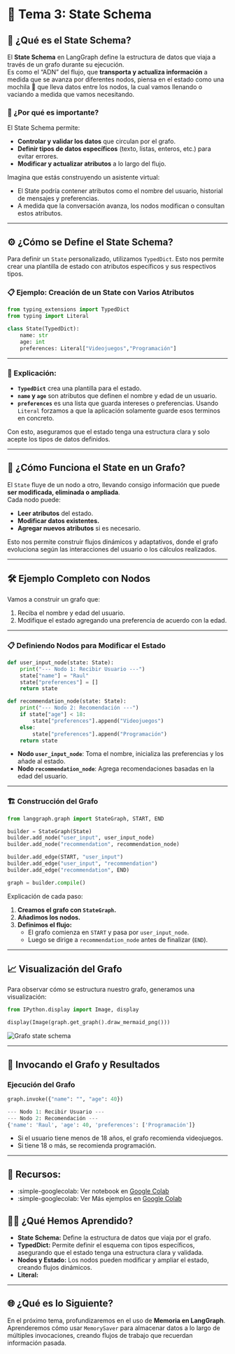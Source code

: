 # 🧩 Tema 3: State Schema

## 🚀 ¿Qué es el State Schema?  

El **State Schema** en LangGraph define la estructura de datos que viaja a través de un grafo durante su ejecución.  
Es como el “ADN” del flujo, que **transporta y actualiza información** a medida que se avanza por diferentes nodos, piensa en el estado como una mochila 🧳 que lleva datos entre los nodos, la cual vamos llenando o vaciando a medida que vamos necesitando.

### 🧠 ¿Por qué es importante?  
El State Schema permite:  
- **Controlar y validar los datos** que circulan por el grafo.  
- **Definir tipos de datos específicos** (texto, listas, enteros, etc.) para evitar errores.  
- **Modificar y actualizar atributos** a lo largo del flujo.  

Imagina que estás construyendo un asistente virtual:  
- El State podría contener atributos como el nombre del usuario, historial de mensajes y preferencias.  
- A medida que la conversación avanza, los nodos modifican o consultan estos atributos.  

---

## ⚙️ ¿Cómo se Define el State Schema?  

Para definir un `State` personalizado, utilizamos `TypedDict`. Esto nos permite crear una plantilla de estado con atributos específicos y sus respectivos tipos.  

### 📋 Ejemplo: Creación de un State con Varios Atributos  
```python
from typing_extensions import TypedDict
from typing import Literal

class State(TypedDict):
    name: str
    age: int
    preferences: Literal["Videojuegos","Programación"]
``` 

---

### 🧩 Explicación:  
- **`TypedDict`** crea una plantilla para el estado.  
- **`name` y `age`** son atributos que definen el nombre y edad de un usuario.  
- **`preferences`** es una lista que guarda intereses o preferencias. Usando `Literal` forzamos a que la aplicación solamente guarde esos terminos en concreto.  

Con esto, aseguramos que el estado tenga una estructura clara y solo acepte los tipos de datos definidos.  

---

## 🔄 ¿Cómo Funciona el State en un Grafo?  

El `State` fluye de un nodo a otro, llevando consigo información que puede **ser modificada, eliminada o ampliada**.  
Cada nodo puede:  
- **Leer atributos** del estado.  
- **Modificar datos existentes.**  
- **Agregar nuevos atributos** si es necesario.  

Esto nos permite construir flujos dinámicos y adaptativos, donde el grafo evoluciona según las interacciones del usuario o los cálculos realizados.  

---

## 🛠️ Ejemplo Completo con Nodos  

Vamos a construir un grafo que:  
1. Reciba el nombre y edad del usuario.  
2. Modifique el estado agregando una preferencia de acuerdo con la edad.  

---

### 📋 Definiendo Nodos para Modificar el Estado  
```python
def user_input_node(state: State):
    print("--- Nodo 1: Recibir Usuario ---")
    state["name"] = "Raul"
    state["preferences"] = []
    return state

def recommendation_node(state: State):
    print("--- Nodo 2: Recomendación ---")
    if state["age"] < 18:
        state["preferences"].append("Videojuegos")
    else:
        state["preferences"].append("Programación")
    return state

```

- **Nodo `user_input_node`**: Toma el nombre, inicializa las preferencias y los añade al estado.  
- **Nodo `recommendation_node`**: Agrega recomendaciones basadas en la edad del usuario.  

---

### 🏗️ Construcción del Grafo  
```python
from langgraph.graph import StateGraph, START, END

builder = StateGraph(State)
builder.add_node("user_input", user_input_node)
builder.add_node("recommendation", recommendation_node)

builder.add_edge(START, "user_input")
builder.add_edge("user_input", "recommendation")
builder.add_edge("recommendation", END)

graph = builder.compile()

```

Explicación de cada paso:  
1. **Creamos el grafo con `StateGraph`.**  
2. **Añadimos los nodos.**  
3. **Definimos el flujo:**  
   - El grafo comienza en `START` y pasa por `user_input_node`.  
   - Luego se dirige a `recommendation_node` antes de finalizar (`END`).  

---

## 📈 Visualización del Grafo
Para observar cómo se estructura nuestro grafo, generamos una visualización:

```python
from IPython.display import Image, display

display(Image(graph.get_graph().draw_mermaid_png()))
```

![Grafo state schema](../assets/img/curso1/tema3/image.png)

---

## 🚀 Invocando el Grafo y Resultados  

### Ejecución del Grafo  
```python
graph.invoke({"name": "", "age": 40})
```

```python title="Resultado"
--- Nodo 1: Recibir Usuario ---
--- Nodo 2: Recomendación ---
{'name': 'Raul', 'age': 40, 'preferences': ['Programación']}
```

- Si el usuario tiene menos de 18 años, el grafo recomienda videojuegos.  
- Si tiene 18 o más, se recomienda programación.  

---

## 🔎 Recursos:

- :simple-googlecolab: Ver notebook en [Google Colab](https://colab.research.google.com/drive/1WI2bUAz8xnCmqVvpKCcn21xXMf3bvxT6?usp=sharing)
- :simple-googlecolab: Ver Más ejemplos en [Google Colab](https://colab.research.google.com/github/langchain-ai/langchain-academy/blob/main/module-2/state-schema.ipynb)

## 🧑‍🏫 ¿Qué Hemos Aprendido?  

- **State Schema:** Define la estructura de datos que viaja por el grafo.  
- **TypedDict:** Permite definir el esquema con tipos específicos, asegurando que el estado tenga una estructura clara y validada.  
- **Nodos y Estado:** Los nodos pueden modificar y ampliar el estado, creando flujos dinámicos.
- **Literal:**   

---

## 🌐 ¿Qué es lo Siguiente?  

En el próximo tema, profundizaremos en el uso de **Memoria en LangGraph**.  
Aprenderemos cómo usar `MemorySaver` para almacenar datos a lo largo de múltiples invocaciones, creando flujos de trabajo que recuerdan información pasada.  
